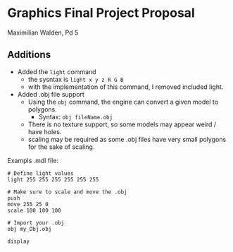 # Graphics Final Project Proposal

Maximilian Walden, Pd 5

## Additions

- Added the `light` command
  - the sysntax is `light x y z R G B`
  - with the implementation of this command, I removed included light.
- Added .obj file support
  - Using the `obj` command, the engine can convert a given model to polygons.
    - Syntax: `obj fileName.obj`
  - There is no texture support, so some models may appear weird / have holes.
  - scaling may be required as some .obj files have very small polygons for the sake of scaling.

Exampls .mdl file:

```
# Define light values
light 255 255 255 255 255 255

# Make sure to scale and move the .obj
push
move 255 25 0
scale 100 100 100

# Import your .obj
obj my_Obj.obj

display
```


